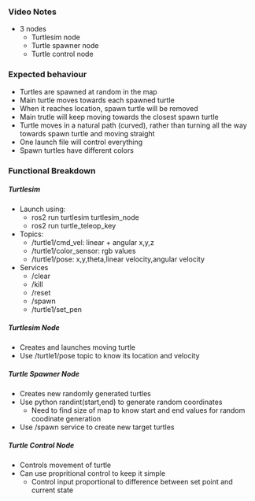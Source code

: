### Video Notes
- 3 nodes
    - Turtlesim node
    - Turtle spawner node
    - Turtle control node


### Expected behaviour

- Turtles are spawned at random in the map
- Main turtle moves towards each spawned turtle
- When it reaches location, spawn turtle will be removed
- Main trutle will keep moving towards the closest spawn turtle
- Turtle moves in a natural path (curved), rather than turning all the way towards spawn turtle
and moving straight
- One launch file will control everything
- Spawn turtles have different colors


### Functional Breakdown

##### Turtlesim

- Launch using:
    - ros2 run turtlesim turtlesim_node
    - ros2 run turtle_teleop_key
- Topics:
    - /turtle1/cmd_vel: linear + angular x,y,z
    - /turtle1/color_sensor: rgb values
    - /turtle1/pose: x,y,theta,linear velocity,angular velocity
- Services
    - /clear
    - /kill
    - /reset
    - /spawn
    - /turtle1/set_pen

##### Turtlesim Node

- Creates and launches moving turtle
- Use /turtle1/pose topic to know its location and velocity

##### Turtle Spawner Node

- Creates new randomly generated turtles
- Use python randint(start,end) to generate random coordinates
    - Need to find size of map to know start and end values for random coodinate generation
- Use /spawn service to create new target turtles

##### Turtle Control Node

- Controls movement of turtle
- Can use propritional control to keep it simple
    - Control input proportional to difference between set point and current state